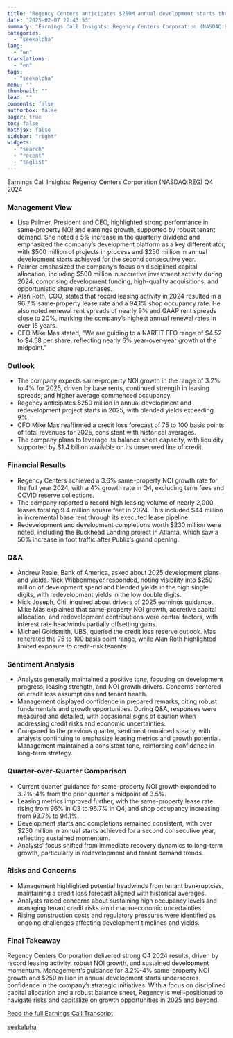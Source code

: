 ```yaml
---
title: "Regency Centers anticipates $250M annual development starts through 2025, projects 3.5% same-property NOI growth"
date: "2025-02-07 22:43:53"
summary: "Earnings Call Insights: Regency Centers Corporation (NASDAQ:REG) Q4 2024 Management View Lisa Palmer, President and CEO, highlighted strong performance in same-property NOI and earnings growth, supported by robust tenant demand. She noted a 5% increase in the quarterly dividend and emphasized the company’s development platform as a key differentiator, with..."
categories:
  - "seekalpha"
lang:
  - "en"
translations:
  - "en"
tags:
  - "seekalpha"
menu: ""
thumbnail: ""
lead: ""
comments: false
authorbox: false
pager: true
toc: false
mathjax: false
sidebar: "right"
widgets:
  - "search"
  - "recent"
  - "taglist"
---
```


Earnings Call Insights: Regency Centers Corporation (NASDAQ:[REG](https://seekingalpha.com/symbol/REG "Regency Centers Corporation")) Q4 2024

### Management View

* Lisa Palmer, President and CEO, highlighted strong performance in same-property NOI and earnings growth, supported by robust tenant demand. She noted a 5% increase in the quarterly dividend and emphasized the company’s development platform as a key differentiator, with $500 million of projects in process and $250 million in annual development starts achieved for the second consecutive year.
* Palmer emphasized the company’s focus on disciplined capital allocation, including $500 million in accretive investment activity during 2024, comprising development funding, high-quality acquisitions, and opportunistic share repurchases.
* Alan Roth, COO, stated that record leasing activity in 2024 resulted in a 96.7% same-property lease rate and a 94.1% shop occupancy rate. He also noted renewal rent spreads of nearly 9% and GAAP rent spreads close to 20%, marking the company’s highest annual renewal rates in over 15 years.
* CFO Mike Mas stated, “We are guiding to a NAREIT FFO range of $4.52 to $4.58 per share, reflecting nearly 6% year-over-year growth at the midpoint.”

### Outlook

* The company expects same-property NOI growth in the range of 3.2% to 4% for 2025, driven by base rents, continued strength in leasing spreads, and higher average commenced occupancy.
* Regency anticipates $250 million in annual development and redevelopment project starts in 2025, with blended yields exceeding 9%.
* CFO Mike Mas reaffirmed a credit loss forecast of 75 to 100 basis points of total revenues for 2025, consistent with historical averages.
* The company plans to leverage its balance sheet capacity, with liquidity supported by $1.4 billion available on its unsecured line of credit.

### Financial Results

* Regency Centers achieved a 3.6% same-property NOI growth rate for the full year 2024, with a 4% growth rate in Q4, excluding term fees and COVID reserve collections.
* The company reported a record high leasing volume of nearly 2,000 leases totaling 9.4 million square feet in 2024. This included $44 million in incremental base rent through its executed lease pipeline.
* Redevelopment and development completions worth $230 million were noted, including the Buckhead Landing project in Atlanta, which saw a 50% increase in foot traffic after Publix’s grand opening.

### Q&A

* Andrew Reale, Bank of America, asked about 2025 development plans and yields. Nick Wibbenmeyer responded, noting visibility into $250 million of development spend and blended yields in the high single digits, with redevelopment yields in the low double digits.
* Nick Joseph, Citi, inquired about drivers of 2025 earnings guidance. Mike Mas explained that same-property NOI growth, accretive capital allocation, and redevelopment contributions were central factors, with interest rate headwinds partially offsetting gains.
* Michael Goldsmith, UBS, queried the credit loss reserve outlook. Mas reiterated the 75 to 100 basis point range, while Alan Roth highlighted limited exposure to credit-risk tenants.

### Sentiment Analysis

* Analysts generally maintained a positive tone, focusing on development progress, leasing strength, and NOI growth drivers. Concerns centered on credit loss assumptions and tenant health.
* Management displayed confidence in prepared remarks, citing robust fundamentals and growth opportunities. During Q&A, responses were measured and detailed, with occasional signs of caution when addressing credit risks and economic uncertainties.
* Compared to the previous quarter, sentiment remained steady, with analysts continuing to emphasize leasing metrics and growth potential. Management maintained a consistent tone, reinforcing confidence in long-term strategy.

### Quarter-over-Quarter Comparison

* Current quarter guidance for same-property NOI growth expanded to 3.2%-4% from the prior quarter's midpoint of 3.5%.
* Leasing metrics improved further, with the same-property lease rate rising from 96% in Q3 to 96.7% in Q4, and shop occupancy increasing from 93.7% to 94.1%.
* Development starts and completions remained consistent, with over $250 million in annual starts achieved for a second consecutive year, reflecting sustained momentum.
* Analysts’ focus shifted from immediate recovery dynamics to long-term growth, particularly in redevelopment and tenant demand trends.

### Risks and Concerns

* Management highlighted potential headwinds from tenant bankruptcies, maintaining a credit loss forecast aligned with historical averages.
* Analysts raised concerns about sustaining high occupancy levels and managing tenant credit risks amid macroeconomic uncertainties.
* Rising construction costs and regulatory pressures were identified as ongoing challenges affecting development timelines and yields.

### Final Takeaway

Regency Centers Corporation delivered strong Q4 2024 results, driven by record leasing activity, robust NOI growth, and sustained development momentum. Management’s guidance for 3.2%-4% same-property NOI growth and $250 million in annual development starts underscores confidence in the company’s strategic initiatives. With a focus on disciplined capital allocation and a robust balance sheet, Regency is well-positioned to navigate risks and capitalize on growth opportunities in 2025 and beyond.

[Read the full Earnings Call Transcript](https://seekingalpha.com/symbol/REG/earnings/transcripts)

[seekalpha](https://seekingalpha.com/news/4405276-regency-centers-anticipates-250m-annual-development-starts-through-2025-projects-3_5-percent)
